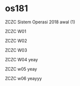 # os181
ZCZC Sistem Operasi 2018 awal (1)

ZCZC W01

ZCZC W02

ZCZC W03

ZCZC W04 yeay

ZCZC w05 yeay

ZCZC w06 yeayyy
